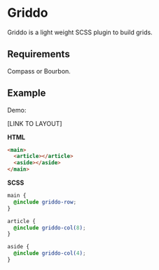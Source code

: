 # Griddo

Griddo is a light weight SCSS plugin to build grids.

## Requirements

Compass or Bourbon.

## Example

Demo:

[LINK TO LAYOUT]

**HTML**

```html
<main>
  <article></article>
  <aside></aside>
</main>
```

**SCSS**

```scss
main {
  @include griddo-row;
}

article {
  @include griddo-col(8);
}

aside {
  @include griddo-col(4);
}
```
